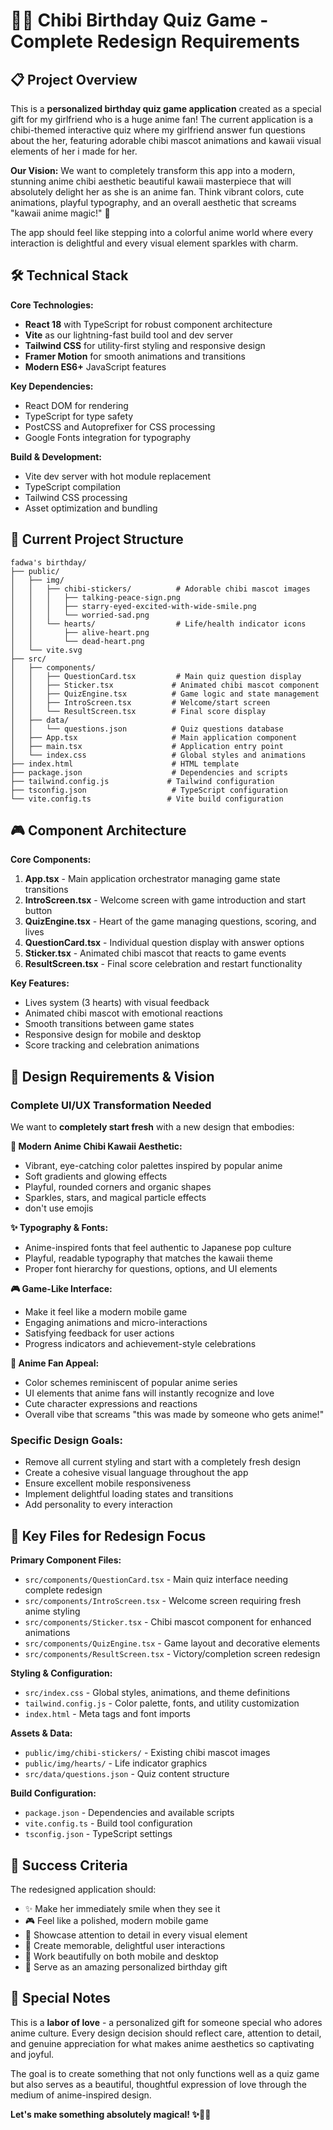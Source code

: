 # 🎂✨ Chibi Birthday Quiz Game - Complete Redesign Requirements

## 📋 Project Overview

This is a **personalized birthday quiz game application** created as a special gift for my girlfriend who is a huge anime fan! The current application is a chibi-themed interactive quiz where my girlfriend answer fun questions about the her, featuring adorable chibi mascot animations and kawaii visual elements of her i made for her.

**Our Vision:** We want to completely transform this app into a modern, stunning anime chibi aesthetic beautiful kawaii masterpiece that will absolutely delight her as she is an anime fan. Think vibrant colors, cute animations, playful typography, and an overall aesthetic that screams "kawaii anime magic!" 🌟

The app should feel like stepping into a colorful anime world where every interaction is delightful and every visual element sparkles with charm.

## 🛠️ Technical Stack

**Core Technologies:**
- **React 18** with TypeScript for robust component architecture
- **Vite** as our lightning-fast build tool and dev server
- **Tailwind CSS** for utility-first styling and responsive design
- **Framer Motion** for smooth animations and transitions
- **Modern ES6+** JavaScript features

**Key Dependencies:**
- React DOM for rendering
- TypeScript for type safety
- PostCSS and Autoprefixer for CSS processing
- Google Fonts integration for typography

**Build & Development:**
- Vite dev server with hot module replacement
- TypeScript compilation
- Tailwind CSS processing
- Asset optimization and bundling

## 📁 Current Project Structure

```
fadwa's birthday/
├── public/
│   ├── img/
│   │   ├── chibi-stickers/          # Adorable chibi mascot images
│   │   │   ├── talking-peace-sign.png
│   │   │   ├── starry-eyed-excited-with-wide-smile.png
│   │   │   └── worried-sad.png
│   │   └── hearts/                  # Life/health indicator icons
│   │       ├── alive-heart.png
│   │       └── dead-heart.png
│   └── vite.svg
├── src/
│   ├── components/
│   │   ├── QuestionCard.tsx         # Main quiz question display
│   │   ├── Sticker.tsx             # Animated chibi mascot component
│   │   ├── QuizEngine.tsx          # Game logic and state management
│   │   ├── IntroScreen.tsx         # Welcome/start screen
│   │   └── ResultScreen.tsx        # Final score display
│   ├── data/
│   │   └── questions.json          # Quiz questions database
│   ├── App.tsx                     # Main application component
│   ├── main.tsx                    # Application entry point
│   └── index.css                   # Global styles and animations
├── index.html                      # HTML template
├── package.json                    # Dependencies and scripts
├── tailwind.config.js             # Tailwind configuration
├── tsconfig.json                   # TypeScript configuration
└── vite.config.ts                 # Vite build configuration
```

## 🎮 Component Architecture

**Core Components:**

1. **App.tsx** - Main application orchestrator managing game state transitions
2. **IntroScreen.tsx** - Welcome screen with game introduction and start button
3. **QuizEngine.tsx** - Heart of the game managing questions, scoring, and lives
4. **QuestionCard.tsx** - Individual question display with answer options
5. **Sticker.tsx** - Animated chibi mascot that reacts to game events
6. **ResultScreen.tsx** - Final score celebration and restart functionality

**Key Features:**
- Lives system (3 hearts) with visual feedback
- Animated chibi mascot with emotional reactions
- Smooth transitions between game states
- Responsive design for mobile and desktop
- Score tracking and celebration animations

## 🎨 Design Requirements & Vision

### **Complete UI/UX Transformation Needed**

We want to **completely start fresh** with a new design that embodies:

**🌈 Modern Anime Chibi Kawaii Aesthetic:**
- Vibrant, eye-catching color palettes inspired by popular anime
- Soft gradients and glowing effects
- Playful, rounded corners and organic shapes
- Sparkles, stars, and magical particle effects
- don't use emojis

**✨ Typography & Fonts:**
- Anime-inspired fonts that feel authentic to Japanese pop culture
- Playful, readable typography that matches the kawaii theme
- Proper font hierarchy for questions, options, and UI elements

**🎮 Game-Like Interface:**
- Make it feel like a modern mobile game
- Engaging animations and micro-interactions
- Satisfying feedback for user actions
- Progress indicators and achievement-style celebrations

**💖 Anime Fan Appeal:**
- Color schemes reminiscent of popular anime series
- UI elements that anime fans will instantly recognize and love
- Cute character expressions and reactions
- Overall vibe that screams "this was made by someone who gets anime!"

### **Specific Design Goals:**
- Remove all current styling and start with a completely fresh design
- Create a cohesive visual language throughout the app
- Ensure excellent mobile responsiveness
- Implement delightful loading states and transitions
- Add personality to every interaction

## 📂 Key Files for Redesign Focus

**Primary Component Files:**
- `src/components/QuestionCard.tsx` - Main quiz interface needing complete redesign
- `src/components/IntroScreen.tsx` - Welcome screen requiring fresh anime styling
- `src/components/Sticker.tsx` - Chibi mascot component for enhanced animations
- `src/components/QuizEngine.tsx` - Game layout and decorative elements
- `src/components/ResultScreen.tsx` - Victory/completion screen redesign

**Styling & Configuration:**
- `src/index.css` - Global styles, animations, and theme definitions
- `tailwind.config.js` - Color palette, fonts, and utility customization
- `index.html` - Meta tags and font imports

**Assets & Data:**
- `public/img/chibi-stickers/` - Existing chibi mascot images
- `public/img/hearts/` - Life indicator graphics
- `src/data/questions.json` - Quiz content structure

**Build Configuration:**
- `package.json` - Dependencies and available scripts
- `vite.config.ts` - Build tool configuration
- `tsconfig.json` - TypeScript settings

## 🎯 Success Criteria

The redesigned application should:
- ✨ Make her immediately smile when they see it
- 🎮 Feel like a polished, modern mobile game
- 💖 Showcase attention to detail in every visual element
- 🌟 Create memorable, delightful user interactions
- 📱 Work beautifully on both mobile and desktop
- 🎂 Serve as an amazing personalized birthday gift

## 💝 Special Notes

This is a **labor of love** - a personalized gift for someone special who adores anime culture. Every design decision should reflect care, attention to detail, and genuine appreciation for what makes anime aesthetics so captivating and joyful.

The goal is to create something that not only functions well as a quiz game but also serves as a beautiful, thoughtful expression of love through the medium of anime-inspired design.

**Let's make something absolutely magical! ✨🎌💖**
